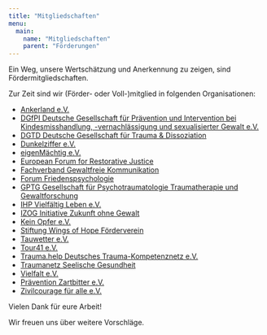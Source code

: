 ```yaml
---
title: "Mitgliedschaften"
menu:
  main:
    name: "Mitgliedschaften"
    parent: "Förderungen"
---
```


Ein Weg, unsere Wertschätzung und Anerkennung zu zeigen, sind Fördermitgliedschaften.

Zur Zeit sind wir (Förder- oder Voll-)mitglied in folgenden Organisationen:

 * [Ankerland e.V.](https://ankerland.de/)
 * [DGfPI Deutsche Gesellschaft für Prävention und Intervention bei Kindesmisshandlung, -vernachlässigung und sexualisierter Gewalt e.V.](https://dgfpi.de/)
 * [DGTD Deutsche Gesellschaft für Trauma & Dissoziation](https://www.dgtd.de/)
 * [Dunkelziffer e.V.](https://www.dunkelziffer.de/)
 * [eigenMächtig e.V.](https://www.eigenmaechtig.de/)
 * [European Forum for Restorative Justice](https://www.euforumrj.org/)
 * [Fachverband Gewaltfreie Kommunikation](https://www.fachverband-gfk.org/)
 * [Forum Friedenspsychologie](https://www.friedenspsychologie.de/)
 * [GPTG Gesellschaft für Psychotraumatologie Traumatherapie und Gewaltforschung](https://www.gptg.eu/)
 * [IHP Vielfältig Leben e.V.](https://vielfaeltig-leben.com/)
 * [IZOG Initiative Zukunft ohne Gewalt](https://izog.de/)
 * [Kein Opfer e.V.](https://www.ko-ev.de/)
 * [Stiftung Wings of Hope Förderverein](https://wings-of-hope.de/)
 * [Tauwetter e.V.](https://www.tauwetter.de/)
 * [Tour41 e.V.](https://tour41.net/)
 * [Trauma.help Deutsches Trauma-Kompetenznetz e.V.](https://trauma.help/)
 * [Traumanetz Seelische Gesundheit](https://traumanetz-sachsen.de/)
 * [Vielfalt e.V.](https://www.vielfalt-info.de/)
 * [Prävention Zartbitter e.V.](https://praevention-zartbitter.de/)
 * [Zivilcourage für alle e.V.](https://zivilcourage-fuer-alle.de/)
 
Vielen Dank für eure Arbeit!

Wir freuen uns über weitere Vorschläge.